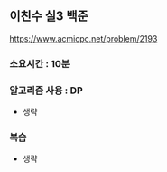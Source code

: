 ## 이친수 실3 백준
https://www.acmicpc.net/problem/2193

### 소요시간 : 10분

### 알고리즘 사용 : DP
- 생략

### 복습
- 생략